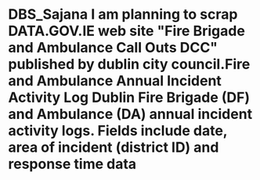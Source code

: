 # DBS_Sajana I am planning to scrap DATA.GOV.IE web site "Fire Brigade and Ambulance Call Outs DCC" published by dublin city council.Fire and Ambulance Annual Incident Activity Log Dublin Fire Brigade (DF) and Ambulance (DA) annual incident activity logs. Fields include date, area of incident (district ID) and response time data
